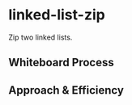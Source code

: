 # linked-list-zip

Zip two linked lists.

## Whiteboard Process
<!-- Embedded whiteboard image -->

## Approach & Efficiency
<!-- What approach did you take? Discuss Why. What is the Big O space/time for this approach? -->
